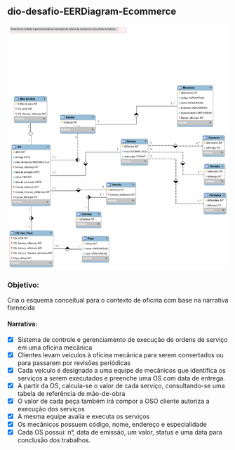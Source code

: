 ## dio-desafio-EERDiagram-Ecommerce
<img src="mecanica.png" alt="EER da oficina mecânica" >

### Objetivo:
Cria o esquema conceitual para o contexto de oficina com base na narrativa fornecida

#### Narrativa:
-[x] Sistema de controle e gerenciamento de execução de ordens de serviço em uma oficina mecânica
-[x] Clientes levam veículos à oficina mecânica para serem consertados ou para passarem por revisões  periódicas
-[x] Cada veículo é designado a uma equipe de mecânicos que identifica os serviços a serem executados e preenche uma OS com data de entrega.
-[x] A partir da OS, calcula-se o valor de cada serviço, consultando-se uma tabela de referência de mão-de-obra
-[x] O valor de cada peça também irá compor a OSO cliente autoriza a execução dos serviços
-[x] A mesma equipe avalia e executa os serviços
-[x] Os mecânicos possuem código, nome, endereço e especialidade
-[x] Cada OS possui: n°, data de emissão, um valor, status e uma data para conclusão dos trabalhos.
